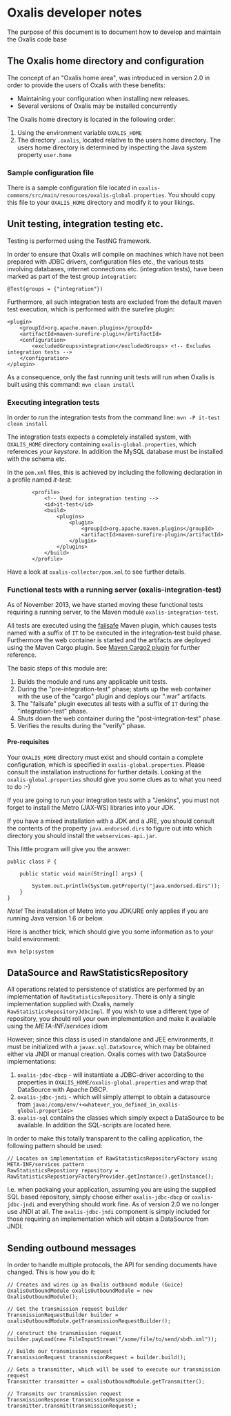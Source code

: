# Oxalis developer notes

The purpose of this document is to document how to develop and maintain the Oxalis code base

## The Oxalis home directory and configuration

The concept of an "Oxalis home area", was introduced in version 2.0 in order to provide the users of Oxalis with these benefits:

* Maintaining your configuration when installing new releases.
* Several versions of Oxalis may be installed concurrently

The Oxalis home directory is located in the following order:

1. Using the environment variable `OXALIS_HOME`
1. The directory `.oxalis`, located relative to the users home directory. The users home directory is determined by
  inspecting the Java system property `user.home`

### Sample configuration file

There is a sample configuration file located in `oxalis-commons/src/main/resources/oxalis-global.properties`.
You should copy this file to your `OXALIS_HOME` directory and modify it to your likings.

## Unit testing, integration testing etc.

Testing is performed using the TestNG framework.

In order to ensure that Oxalis will compile on machines which have not been prepared with JDBC drivers, configuration files
etc., the various tests involving databases, internet connections etc. (integration tests), have been marked as part of the
test group `integration`:

    @Test(groups = {"integration"})

Furthermore, all such integration tests are excluded from the default maven test execution, which is performed with the
surefire plugin:

    <plugin>
        <groupId>org.apache.maven.plugins</groupId>
        <artifactId>maven-surefire-plugin</artifactId>
        <configuration>
            <excludedGroups>integration</excludedGroups> <!-- Excludes integration tests -->
        </configuration>
    </plugin>

As a consequence, only the fast running unit tests will run when Oxalis is built using this command:
`mvn clean install`

### Executing integration tests

In order to run the integration tests from the command line:
`mvn -P it-test clean install`

The integration tests expects a completely installed system, with `OXALIS_HOME` directory containing `oxalis-global.properties`, which
references *your keystore*. In addition the MySQL database must be installed with the schema etc.

In the `pom.xml` files, this is achieved by including the following declaration in a profile named *it-test*:

            <profile>
                <!-- Used for integration testing -->
                <id>it-test</id>
                <build>
                    <plugins>
                        <plugin>
                            <groupId>org.apache.maven.plugins</groupId>
                            <artifactId>maven-surefire-plugin</artifactId>
                        </plugin>
                    </plugins>
                </build>
            </profile>

Have a look at `oxalis-collector/pom.xml` to see further details.

### Functional tests with a running server (oxalis-integration-test)

As of November 2013, we have started moving these functional tests requiring a running server, to the Maven module `oxalis-integration-test`.

All tests are executed using the [failsafe](http://maven.apache.org/surefire/maven-failsafe-plugin/) Maven plugin,
which causes tests named with a suffix of `IT` to be executed in the
integration-test build phase. Furthermore the web container is started and the artifacts are deployed using the Maven Cargo plugin.
See [Maven Cargo2 plugin](http://cargo.codehaus.org/Maven2+plugin) for further reference.

The basic steps of this module are:

1. Builds the module and runs any applicable unit tests.
1. During the "pre-integration-test" phase; starts up the web container with the use of the "cargo" plugin and deploys
   our ".war" artifacts.
1. The "failsafe" plugin executes all tests with a suffix of `IT` during the "integration-test" phase.
1. Shuts down the web container during the "post-integration-test" phase.
1. Verifies the results during the "verify" phase.

#### Pre-requisites

Your `OXALIS_HOME` directory must exist and should contain a complete configuration, which is specified in `oxalis-global.properties`.
Please consult the installation instructions for further details. Looking at the `oxalis-global.properties` should give you
some clues as to what you need to do :-)

If you are going to run your integration tests with a "Jenkins", you must not forget to install the Metro (JAX-WS) libraries into your
JDK.

If you have a mixed installation with a JDK and a JRE, you should consult the contents of the property `java.endorsed.dirs` to figure out
into which directory you should install the `webservices-api.jar`.

This little program will give you the answer:

    public class P {

    	public static void main(String[] args) {

    		System.out.println(System.getProperty("java.endorsed.dirs"));
    	}
    }

*Note!* The installation of Metro into you JDK/JRE only applies if you are running Java version 1.6 or below.

Here is another trick, which should give you some information as to your build environment:

    mvn help:system


## DataSource and RawStatisticsRepository

All operations related to persistence of statistics are performed by an implementation of `RawStatisticsRepository`. There is only
a single implementation supplied with Oxalis, namely `RawStatisticsRepositoryJdbcImpl`. If you wish to use a different type of repository,
you should roll your own implementation and make it available using the *META-INF/services* idiom

However; since this class is used in standalone and JEE environments, it must be initialized with a `javax.sql.DataSource`,
which may be obtained either via JNDI or manual creation. Oxalis comes with two DataSource implementations:

1. `oxalis-jdbc-dbcp` - will instantiate a JDBC-driver according to the properties in `OXALIS_HOME/oxalis-global.properties` and
wrap that DataSource with Apache DBCP.
1. `oxalis-jdbc-jndi` - which will simply attempt to obtain a datasource from `java:/comp/env/+<whatever_you_defined_in_oxalis-global.properties>`
1. `oxalis-sql` contains the classes which simply expect a DataSource to be available. In addition the SQL-scripts are located here.

In order to make this totally transparent to the calling application, the following pattern should be used:

    // Locates an implementation of RawStatisticsRepositoryFactory using META-INF/services pattern
    RawStatisticsRepostiory repository = RawStatisticsRepostioryFactoryProvider.getInstance().getInstance();

I.e. when packaing your application, assuming you are using the supplied SQL based repository,
simply choose either `oxalis-jdbc-dbcp` or `oxalis-jdbc-jndi` and everything
should work fine. As of version 2.0 we no longer use JNDI at all. The `oxalis-jdbc-jndi` component is simply included for those requiring an implementation
which will obtain a DataSource from JNDI.


## Sending outbound messages

In order to handle multiple protocols, the API for sending documents have changed. This is how you do it:

    // Creates and wires up an Oxalis outbound module (Guice)
    OxalisOutboundModule oxalisOutboundModule = new OxalisOutboundModule();

    // Get the transmission request builder
    TransmissionRequestBuilder builder = oxalisOutboundModule.getTransmissionRequestBuilder();
    
    // construct the transmission request
    builder.payLoad(new FileInputStream("/some/file/to/send/sbdh.xml"));

    // Builds our transmission request
    TransmissionRequest transmissionRequest = builder.build();

    // Gets a transmitter, which will be used to execute our transmission request
    Transmitter transmitter = oxalisOutboundModule.getTransmitter();

    // Transmits our transmission request
    TransmissionResponse transmissionResponse = transmitter.transmit(transmissionRequest);
